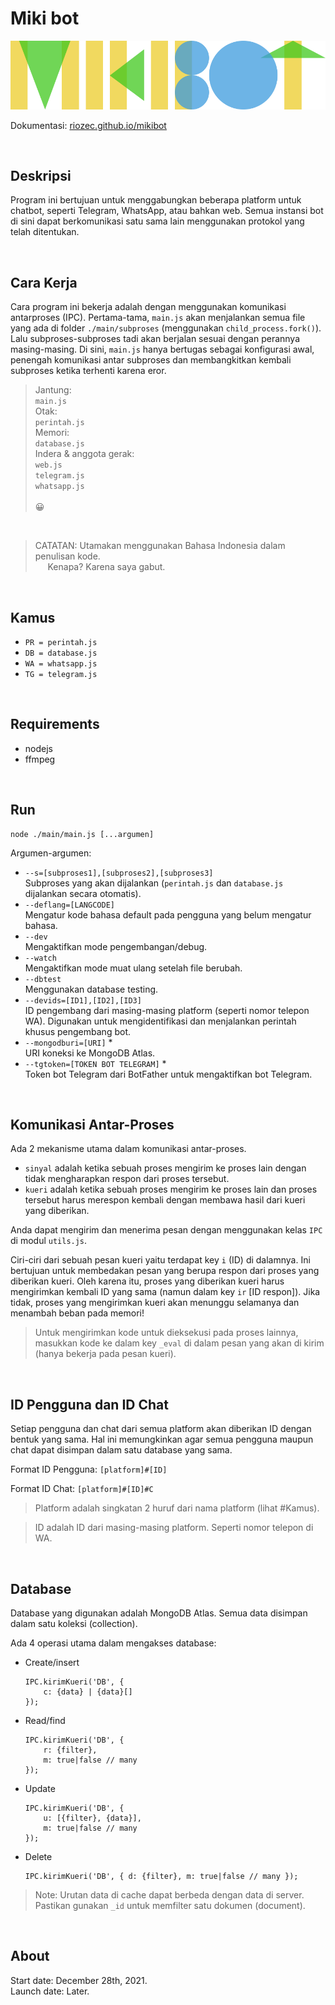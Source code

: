 # Miki bot

<img src="mikibot.svg">

Dokumentasi: [riozec.github.io/mikibot](https://riozec.github.io/mikibot)

&nbsp;

## Deskripsi

Program ini bertujuan untuk menggabungkan beberapa platform untuk chatbot, seperti Telegram, WhatsApp, atau bahkan web. Semua instansi bot di sini dapat berkomunikasi satu sama lain menggunakan protokol yang telah ditentukan.

&nbsp;

## Cara Kerja

Cara program ini bekerja adalah dengan menggunakan komunikasi antarproses (IPC). Pertama-tama, `main.js` akan menjalankan semua file yang ada di folder `./main/subproses` (menggunakan `child_process.fork()`). Lalu subproses-subproses tadi akan berjalan sesuai dengan perannya masing-masing. Di sini, `main.js` hanya bertugas sebagai konfigurasi awal, penengah komunikasi antar subproses dan membangkitkan kembali subproses ketika terhenti karena eror.

> Jantung:  
> `main.js`\
> Otak:\
> `perintah.js`\
> Memori:\
> `database.js`\
> Indera & anggota gerak:\
> `web.js`\
> `telegram.js`\
> `whatsapp.js`\
> \
> 😀

&nbsp;

> CATATAN: Utamakan menggunakan Bahasa Indonesia dalam penulisan kode.\
> &nbsp;&nbsp;&nbsp;&nbsp;&nbsp;Kenapa? Karena saya gabut.

&nbsp;

## Kamus

-   `PR = perintah.js`
-   `DB = database.js`
-   `WA = whatsapp.js`
-   `TG = telegram.js`

&nbsp;

## Requirements

-   nodejs
-   ffmpeg

&nbsp;

## Run

```
node ./main/main.js [...argumen]
```

Argumen-argumen:

-   `--s=[subproses1],[subproses2],[subproses3]`\
    Subproses yang akan dijalankan (`perintah.js` dan `database.js` dijalankan secara otomatis).
-   `--deflang=[LANGCODE]`\
    Mengatur kode bahasa default pada pengguna yang belum mengatur bahasa.
-   `--dev`\
    Mengaktifkan mode pengembangan/debug.
-   `--watch`\
    Mengaktifkan mode muat ulang setelah file berubah.
-   `--dbtest`\
    Menggunakan database testing.
-   `--devids=[ID1],[ID2],[ID3]`\
    ID pengembang dari masing-masing platform (seperti nomor telepon WA). Digunakan untuk mengidentifikasi dan menjalankan perintah khusus pengembang bot.
-   `--mongodburi=[URI]` \*\
    URI koneksi ke MongoDB Atlas.
-   `--tgtoken=[TOKEN BOT TELEGRAM]` \*\
    Token bot Telegram dari BotFather untuk mengaktifkan bot Telegram.

&nbsp;

## Komunikasi Antar-Proses

Ada 2 mekanisme utama dalam komunikasi antar-proses.

-   `sinyal` adalah ketika sebuah proses mengirim ke proses lain dengan tidak mengharapkan respon dari proses tersebut.
-   `kueri` adalah ketika sebuah proses mengirim ke proses lain dan proses tersebut harus merespon kembali dengan membawa hasil dari kueri yang diberikan.

Anda dapat mengirim dan menerima pesan dengan menggunakan kelas `IPC` di modul `utils.js`.

Ciri-ciri dari sebuah pesan kueri yaitu terdapat key `i` (ID) di dalamnya. Ini bertujuan untuk membedakan pesan yang berupa respon dari proses yang diberikan kueri. Oleh karena itu, proses yang diberikan kueri harus mengirimkan kembali ID yang sama (namun dalam key `ir` [ID respon]). Jika tidak, proses yang mengirimkan kueri akan menunggu selamanya dan menambah beban pada memori!

> Untuk mengirimkan kode untuk dieksekusi pada proses lainnya, masukkan kode ke dalam key `_eval` di dalam pesan yang akan di kirim (hanya bekerja pada pesan kueri).

&nbsp;

## ID Pengguna dan ID Chat

Setiap pengguna dan chat dari semua platform akan diberikan ID dengan bentuk yang sama. Hal ini memungkinkan agar semua pengguna maupun chat dapat disimpan dalam satu database yang sama.

Format ID Pengguna: `[platform]#[ID]`

Format ID Chat: `[platform]#[ID]#C`

> Platform adalah singkatan 2 huruf dari nama platform (lihat #Kamus).

> ID adalah ID dari masing-masing platform. Seperti nomor telepon di WA.

&nbsp;

## Database

Database yang digunakan adalah MongoDB Atlas. Semua data disimpan dalam satu koleksi (collection).

Ada 4 operasi utama dalam mengakses database:

-   Create/insert
    ```
    IPC.kirimKueri('DB', {
        c: {data} | {data}[]
    });
    ```
-   Read/find
    ```
    IPC.kirimKueri('DB', {
        r: {filter},
        m: true|false // many
    });
    ```
-   Update
    ```
    IPC.kirimKueri('DB', {
        u: [{filter}, {data}],
        m: true|false // many
    });
    ```
-   Delete
    ```
    IPC.kirimKueri('DB', { d: {filter}, m: true|false // many });
    ```

> Note: Urutan data di cache dapat berbeda dengan data di server. Pastikan gunakan `_id` untuk memfilter satu dokumen (document).

&nbsp;

## About

Start date: December 28th, 2021.\
Launch date: Later.
